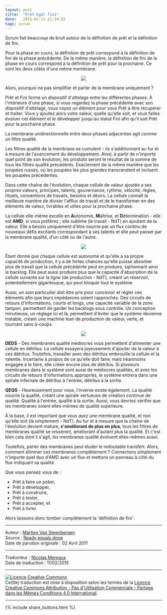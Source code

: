 ```yaml
---
layout: post
title:  "Prêt égal fini"
date:   2015-02-11 21:34:52
tags: scrum
---
```

Scrum fait beaucoup de bruit autour de la définition de prêt et la définition de fini.  

Pour la phase en cours, la définition de prêt correspond à la définition de fini de la phase précédente. De la même manière, la définition de fini de la phase en cours correspond à la définition de prêt pour la prochaine. Ce sont les deux côtés d'une même membrane.  

<div align="center">
  <img src="{{ site.url }}assets/pret_egal_fini/cellule-pret-fini.png" />
</div>

Alors, pourquoi ne pas simplifier et parler de la membrane uniquement ?  

Prêt et Fini forme un dispositif d'attelage entre les différentes phases. À l'intérieure d'une phase, si vous regardez la phase précédente avec son dispositif d'attelage, vous voyez un élément pour vous Prêt à être récupérer et traiter. Vous y ajoutez alors votre valeur, quelle qu'elle soit, et vous faites évoluer cet élément et le développer jusqu'au statut Fini afin qu'il soit Prêt pour la prochaine phase.  

La membrane unidirectionnelle entre deux phases adjacentes agit comme un filtre qualité.  

Les filtres qualité de la membrane se cumulent - ils s'additionnent au fur et à mesure de l'avancement du développement. Ainsi, à partir de n'importe quel point de son évolution, les produits seront le résultat de la somme de tous les filtres qualité précédents. Exactement de la même manière que les poupées russes, où les poupées les plus grandes transcendent et incluent les poupées précédentes.  

Dans cette chaîne de l'évolution, chaque cellule de valeur ajoutée a ses propres valeurs, principes, talents, gouvernance, rythme, vélocité, règles, rituels, conventions de travails, besoins et désirs. La cellule connaît la meilleure manière de diviser l'afflux de travail et de le transformer en des éléments de valeur, livrables et utiles pour la prochaine phase.  

La cellule elle-même excelle en **A**utonomie, **M**aîtrise, et **D**étermination - elle est **AMD**, si vous préférez ; elle sublime (le travail - NdT) en ajoutant de la valeur. Elle a besoin uniquement d'être nourrie par un flux continu de nouveaux défis excitants correspondant à ses talents et elle peut passer par la membrane qualité, d'un côté ou de l'autre.  

<div align="center">
  <img src="{{ site.url }}assets/pret_egal_fini/cellule-backlog-livre.png" />
</div>

Étant donné que chaque cellule est autonome et qu'elle a sa propre capacité de production, il y a de fortes chances qu'elle puisse absorber plus de travail que la cellule précédente peut en produire, siphonnant ainsi le backlog. Elle peut aussi produire plus que la capacité d'absorption de la cellule suivante sur la ligne (de production - NdT), créant un réservoir, potentiellement gigantesque, qui peut bloquer tout le système.  

Aussi, un soin particulier doit être pris pour concevoir et régler ces éléments afin que leurs impédances soient rapprochés. Des circuits de retours d'informations, courts et longs, une capacité variable de la zone tampon, permettent de garder les backlogs sous contrôle. Un conception minutieuse, un réglage ici et là, permettent d'éviter que le système devienne instable, créant une machine lean de production de valeur, verte, et tournant sans à-coups.  

<div align="center">
  <img src="{{ site.url }}assets/pret_egal_fini/cellule-deds-qeqs.png" />
</div>

**DEDS** - Des membranes qualité médiocres vous permettent d'alimenter une cellule en détritus. La cellule essayera joyeusement d'ajouter de la valeur à ces détritus. Toutefois, travailler avec des détritus embrouille la cellule et la ralentie. Incertaine à propos de ce qu'elle doit faire, mais néanmoins engagée à le faire, elle créée encore plus de détritus. Si plusieurs membranes dans le système sont aussi de médiocres qualités, et avec les circuits de retours d'informations appropriés, le système entrera dans une spirale infernale de détritus à l'entrée, détritus à la sortie.  

**QEQS** - Heureusement pour vous, l'inverse existe également. La qualité nourrie la qualité, créant une spirale vertueuse de création continue de qualité. Qualité à l'entrée, qualité à la sortie. Aussi, vous devriez vérifier que les membranes soient elles-mêmes de qualité supérieure.  

À la base, il est important que vous _ayez_ une membrane qualité, et non qu'elle soit (là simplement - NdT). Au fur et à mesure que la chaîne de l'évolution devient mature, **s'améliorant de plus en plus**, tous les filtres de membranes qualité se resserent, améliorant d'autant plus la qualité.  Et c'est bien cela dont il s'agit, les membranes qualité évoluent elles-mêmes aussi.  

Toutefois, parler des membranes peut éluder le redoutable transfert. Alors, comment éliminer ces membranes complètement ? Connectons simplement n'importe quel duo d'AMD avec un flux et mettons un panneau à côté du flux indiquant sa qualité.

Que vous pensez vous de :

* Prêt à faire un poker,
* Prêt à développer,
* Prêt à construire,
* Prêt à tester,
* Prêt à accepter, et
* Prêt à livrer.

Alors laissons donc tomber complètement la 'définition de fini'.

---
Auteur : [Martien Van Steenbergen](http://aardrock.com/contact/martien-van-steenbergen/)  
Source : [Ready equals done](http://aardrock.com/ready-equals-done/)  
Date de parution originale : 02 Avril 2011   

---
Traducteur : [Nicolas Mereaux](http://www.les-traducteurs-agiles.org/traducteurs/)  
Date de traduction : 11/02/2015  

---

<a rel="license" href="http://creativecommons.org/licenses/by-nc-sa/4.0/"><img alt="Licence Creative Commons" style="border-width:0" src="http://i.creativecommons.org/l/by-nc-sa/4.0/88x31.png" /></a><br />Ce(tte) traduction est mise à disposition selon les termes de la <a rel="license" href="http://creativecommons.org/licenses/by-nc-sa/4.0/">Licence Creative Commons Attribution - Pas d'Utilisation Commerciale - Partage dans les Mêmes Conditions 4.0 International</a>.

---

{% include share_buttons.html %}

